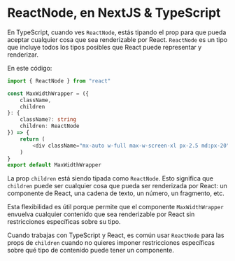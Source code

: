 # ReactNode, en NextJS & TypeScript

En TypeScript, cuando ves `ReactNode`, estás tipando el prop para que pueda aceptar cualquier cosa que sea renderizable por React. `ReactNode` es un tipo que incluye todos los tipos posibles que React puede representar y renderizar.

En este código:

```typescript
import { ReactNode } from "react"

const MaxWidthWrapper = ({
    className,
    children
}: {
    className?: string
    children: ReactNode
}) => {
    return (
        <div className="mx-auto w-full max-w-screen-xl px-2.5 md:px-20">{children}</div>
    )
}
export default MaxWidthWrapper
```

La prop `children` está siendo tipada como `ReactNode`. Esto significa que `children` puede ser cualquier cosa que pueda ser renderizada por React: un componente de React, una cadena de texto, un número, un fragmento, etc.

Esta flexibilidad es útil porque permite que el componente `MaxWidthWrapper` envuelva cualquier contenido que sea renderizable por React sin restricciones específicas sobre su tipo.

Cuando trabajas con TypeScript y React, es común usar `ReactNode` para las props de `children` cuando no quieres imponer restricciones específicas sobre qué tipo de contenido puede tener un componente.